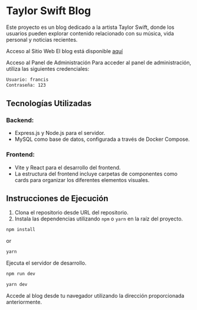# Taylor Swift Blog
Este proyecto es un blog dedicado a la artista Taylor Swift, donde los usuarios pueden explorar contenido relacionado con su música, vida personal y noticias recientes.

Acceso al Sitio Web
El blog está disponible [aquí](http://uwu-guate.site:3711/home)

Acceso al Panel de Administración
Para acceder al panel de administración, utiliza las siguientes credenciales:

```bash
Usuario: francis
Contraseña: 123
```
 
## Tecnologías Utilizadas
### Backend:
* Express.js y Node.js para el servidor.
* MySQL como base de datos, configurada a través de Docker Compose.
### Frontend:
* Vite y React para el desarrollo del frontend.
* La estructura del frontend incluye carpetas de componentes como cards para organizar los diferentes elementos visuales.

## Instrucciones de Ejecución
1. Clona el repositorio desde URL del repositorio.
2. Instala las dependencias utilizando `npm` o `yarn` en la raíz del proyecto.
```bash
npm install
```
or
```bash
yarn
```
Ejecuta el servidor de desarrollo.  
```bash
npm run dev
```
```bash
yarn dev
```

Accede al blog desde tu navegador utilizando la dirección proporcionada anteriormente.
